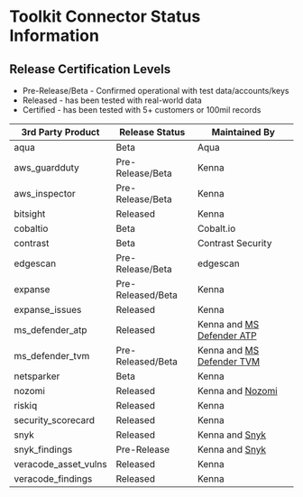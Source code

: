 # Toolkit Connector Status Information

## Release Certification Levels

- Pre-Release/Beta - Confirmed operational with test data/accounts/keys
- Released - has been tested with real-world data
- Certified - has been tested with 5+ customers or 100mil records


| 3rd Party Product | Release Status | Maintained By |
| --- | --- | --- |
| aqua | Beta | Aqua |
| aws_guardduty | Pre-Release/Beta | Kenna |
| aws_inspector | Pre-Release/Beta | Kenna |
| bitsight | Released | Kenna |
| cobaltio | Beta | Cobalt.io |
| contrast | Beta | Contrast Security |
| edgescan | Pre-Release/Beta | edgescan |
| expanse | Pre-Released/Beta | Kenna |
| expanse_issues | Released | Kenna | 
| ms_defender_atp | Released | Kenna and [MS Defender ATP](https://securitycenter.windows.com/) |
| ms_defender_tvm | Pre-Released/Beta | Kenna and [MS Defender TVM](https://securitycenter.windows.com/) |
| netsparker | Beta | Kenna |
| nozomi | Released | Kenna and [Nozomi](https://www.nozominetworks.com/) |
| riskiq | Released | Kenna |
| security_scorecard | Released | Kenna |
| snyk | Released| Kenna and [Snyk](https://snyk.io/) |
| snyk_findings | Pre-Release | Kenna and [Snyk](https://snyk.io/) |
| veracode_asset_vulns | Released | Kenna |
| veracode_findings | Released | Kenna |
